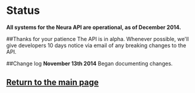 Status
=======

**All systems for the Neura API are operational, as of December 2014.**

##Thanks for your patience
The API is in alpha. Whenever possible, we'll give developers 10 days notice via email of any breaking changes to the API. 

##Change log
**November 13th 2014** 
Began documenting changes.

## [Return to the main page](https://github.com/NeuraLabs/Neura_documentation#build-with-neura)
